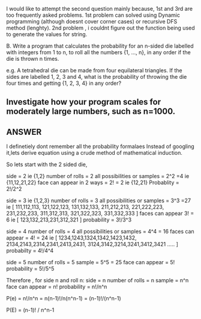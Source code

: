 I would like to attempt the second question mainly because, 1st and 3rd are too frequently asked problems. 
1st problem can solved using Dynamic programming (although doesnt cover corner cases) or recursive DFS method (lenghty).
2nd problem , i couldnt figure out the function being used to generate the values for string.

B. Write a program that calculates the probability for an n-sided die labelled with integers from 1 to n, to roll all the numbers 
{1, ..., n}, in any order if the die is thrown n times.

e.g. A tetrahedral die can be made from four equilateral triangles. If the sides are labelled 1, 2, 3 and 4, what is the probability of throwing the die four times and getting {1, 2, 3, 4} in any order?

Investigate how your program scales for moderately large numbers, such as n=1000.
-----------------------------------
ANSWER
-----------------------------------

I definetiely dont remember all the probability formalaes 
Instead of googling it,lets derive equation using a crude method of  mathematical induction.

So lets start with the 2 sided die,

side = 2 ie {1,2}
number of rolls = 2
all possibilities or samples = 2^2 =4 ie {11,12,21,22} 
face can appear in 2 ways = 2! = 2 ie  {12,21}
Probablity = 2!/2^2

side = 3 ie {1,2,3}
number of rolls = 3 
all possibilities or samples = 3^3 =27 ie [
											111,112,113, 121,122,123, 131,132,133, 
											211,212,213, 221,222,223, 231,232,233,
											311,312,313, 321,322,323, 331,332,333
											]
faces can appear 3! = 6 ie [ 123,132,213,231,312,321 ] 
probability = 3!/3^3

side = 4
number of rolls = 4
all possibilities or samples =  4^4 = 16 
faces can appear = 4! = 24 ie [ 1234,1243,1324,1342,1423,1432, 2134,2143,2314,2341,2413,2431, 3124,3142,3214,3241,3412,3421 ..... ]
probabilty = 4!/4^4

side = 5
number of rolls = 5
sample = 5^5 = 25
face can appear = 5!
probability = 5!/5^5

Therefore , for side n and roll n:
side = n
number of rolls = n
sample = n^n
face can appear = n!
probability = n!/n^n

P(e) = n!/n^n = n(n-1)!/n(n^n-1) = (n-1)!/(n^n-1)

P(E) = (n-1)! / n^n-1






